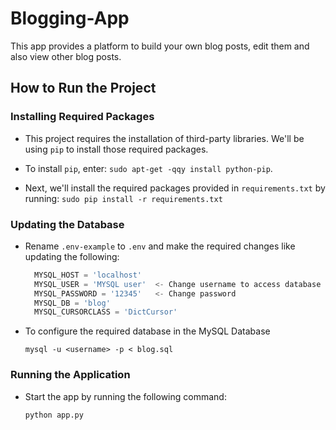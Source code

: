 
# Blogging-App

This app provides a platform to build your own blog posts, edit them and also view other blog posts.

## How to Run the Project

### Installing Required Packages
 - This project requires the installation of third-party libraries. We'll be using `pip` to install those required packages.
 - To install `pip`, enter:
   `sudo apt-get -qqy install python-pip`.
 
 - Next, we'll install the required packages provided in `requirements.txt` by running:
   `sudo pip install -r requirements.txt`

### Updating the Database 
 - Rename `.env-example` to `.env` and make the required changes like updating the following:
   ````javascript
     MYSQL_HOST = 'localhost'
     MYSQL_USER = 'MYSQL user'  <- Change username to access database
     MYSQL_PASSWORD = '12345'   <- Change password
     MYSQL_DB = 'blog'
     MYSQL_CURSORCLASS = 'DictCursor' 
   ````
   
 
 - To configure the required database in the MySQL Database
 
    `mysql -u <username> -p < blog.sql`
    

### Running the Application 
- Start the app by running the following command:

 
    `python app.py`
 

